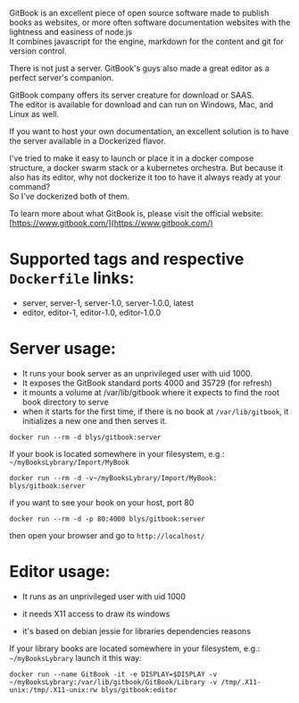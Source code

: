 GitBook is an excellent piece of open source software made to publish books as websites, or more often software documentation websites with the lightness and easiness of node.js  
It combines javascript for the engine, markdown for the content and git for version control.

There is not just a server. GitBook's guys also made a great editor as a perfect server's companion.

GitBook company offers its server creature for download or SAAS.  
The editor is available for download and can run on Windows, Mac, and Linux as well.

If you want to host your own documentation, an excellent solution is to have the server available in a Dockerized flavor.

I've tried to make it easy to launch or place it in a docker compose structure, a docker swarm stack or a kubernetes orchestra. But because it also has its editor, why not dockerize it too to have it always ready at your command?  
So I've dockerized both of them.

To learn more about what GitBook is, please visit the official website: [https://www.gitbook.com/](https://www.gitbook.com/)

# Supported tags and respective `Dockerfile` links:

* server, server-1, server-1.0, server-1.0.0, latest
* editor, editor-1, editor-1.0, editor-1.0.0

# Server usage:

* It runs your book server as an unprivileged user with uid 1000.
* It exposes the GitBook standard ports 4000 and 35729 \(for refresh\)
* it mounts a volume at /var/lib/gitbook where it expects to find the root book directory to serve
* when it starts for the first time, if there is no book at `/var/lib/gitbook`, it initializes a new one and then serves it.

`docker run --rm -d blys/gitbook:server`

If your book is located somewhere in your filesystem, e.g.: `~/myBooksLybrary/Import/MyBook`

`docker run --rm -d -v~/myBooksLybrary/Import/MyBook: blys/gitbook:server`

if you want to see your book on your host, port 80

`docker run --rm -d -p 80:4000 blys/gitbook:server`

then open your browser and go to `http://localhost/`

# Editor usage:

* It runs as an unprivileged user with uid 1000

* it needs X11 access to draw its windows

* it's based on debian jessie for libraries dependencies reasons

If your library books are located somewhere in your filesystem, e.g.: `~/myBooksLybrary` launch it this way:

`docker run --name GitBook -it -e DISPLAY=$DISPLAY -v ~/myBooksLybrary:/var/lib/gitbook/GitBook/Library -v /tmp/.X11-unix:/tmp/.X11-unix:rw blys/gitbook:editor`

